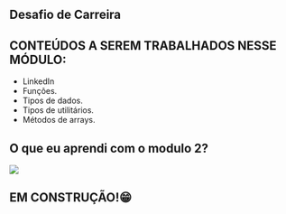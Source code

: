 ## Desafio de Carreira

## CONTEÚDOS A SEREM TRABALHADOS NESSE MÓDULO:

- LinkedIn
- Funções.
- Tipos de dados.
- Tipos de utilitários.
- Métodos de arrays.

## O que eu aprendi com o modulo 2?

![](https://spembalagens.com.br/boneco.gif)

## EM CONSTRUÇÃO!😁


